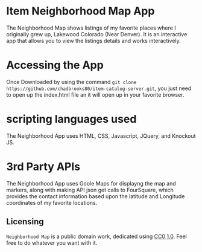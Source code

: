 # Item Neighborhood Map App

The Neighborhood Map shows listings of my favorite places where I originally grew up, Lakewood Colorado (Near Denver). It is an interactive app that allows you to view the listings details and works interactively.

# Accessing the App

Once Downloaded by using the command ```git clone https://github.com/chadbrooks80/item-catalog-server.git```, you just need to open up the index.html file an it will open up in your favorite browser.

# scripting languages used

The Neighborhood App uses HTML, CSS, Javascript, JQuery, and Knockout JS.

# 3rd Party APIs

The Neighborhood App uses Goole Maps for displayng the map and markers, along with making API json get calls to FourSquare, which provides the contact information based upon the latitude and Longitude coordinates of my favorite locations.

## Licensing
`Neighborhood Map` is a public domain work, dedicated using [CC0 1.0](https://creativecommons.org/publicdomain/zero/1.0/). Feel free to do whatever you want with it.